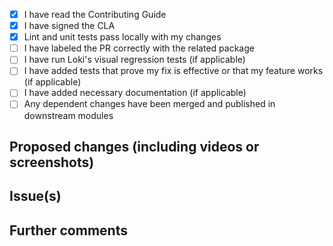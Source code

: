 <!-- This is a pull request template, you do not need to uncomment or remove the comments, they won't show up in the PR text. -->

<!-- Your Pull Request name should start with one of the following tags
  new: For new features
  improve: For an improvement (performance or little improvements) in existing features
  fix: For bug fixes that affects the end user
  break: For pull requests including breaking changes
  chore: For small tasks
  doc: For documentation
-->

<!-- Checklist!!! If you're unsure about any of them, don't hesitate to ask. We're here to help! This is simply a reminder of what we are going to look for before merging your code. -->

- [x] I have read the Contributing Guide
- [x] I have signed the CLA
- [x] Lint and unit tests pass locally with my changes
- [ ] I have labeled the PR correctly with the related package
- [ ] I have run Loki's visual regression tests (if applicable)
- [ ] I have added tests that prove my fix is effective or that my feature works (if applicable)
- [ ] I have added necessary documentation (if applicable)
- [ ] Any dependent changes have been merged and published in downstream modules

## Proposed changes (including videos or screenshots)

<!-- CHANGELOG -->
<!--
  Describe the big picture of your changes here to communicate to the maintainers why we should accept this pull request.
  If it fixes a bug or resolves a feature request, be sure to link to that issue below.
  This description will appear in the release notes if we accept the contribution.
-->

<!-- END CHANGELOG -->

## Issue(s)

<!-- Link the issues being closed by or related to this PR. For example, you can use #594 if this PR closes issue number 594 -->

## Further comments

<!-- If this is a relatively large or complex change, kick off the discussion by explaining why you chose the solution you did and what alternatives you considered, etc... -->
